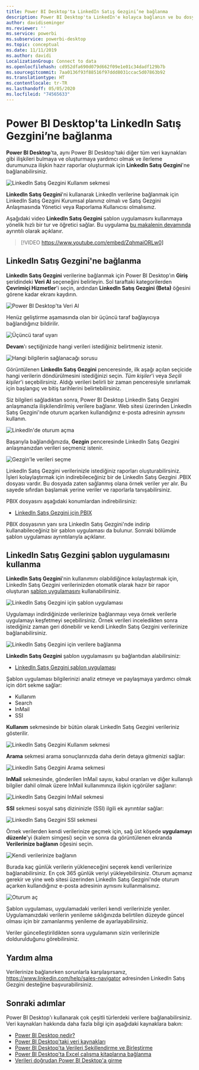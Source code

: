 ```yaml
---
title: Power BI Desktop'ta LinkedIn Satış Gezgini’ne bağlanma
description: Power BI Desktop'ta LinkedIn'e kolayca bağlanın ve bu dosyaları kullanın
author: davidiseminger
ms.reviewer: ''
ms.service: powerbi
ms.subservice: powerbi-desktop
ms.topic: conceptual
ms.date: 11/11/2019
ms.author: davidi
LocalizationGroup: Connect to data
ms.openlocfilehash: cd952dfa690d079d662f09e1e01c34dadf129b7b
ms.sourcegitcommit: 7aa0136f93f88516f97ddd8031ccac5d07863b92
ms.translationtype: HT
ms.contentlocale: tr-TR
ms.lasthandoff: 05/05/2020
ms.locfileid: "74565633"
---
```

# <a name="connect-to-linkedin-sales-navigator-in-power-bi-desktop"></a>Power BI Desktop'ta LinkedIn Satış Gezgini’ne bağlanma

**Power BI Desktop**'ta, aynı Power BI Desktop'taki diğer tüm veri kaynakları gibi ilişkileri bulmaya ve oluşturmaya yardımcı olmak ve ilerleme durumunuza ilişkin hazır raporlar oluşturmak için **LinkedIn Satış Gezgini**'ne bağlanabilirsiniz.

![LinkedIn Satış Gezgini Kullanım sekmesi](media/desktop-connect-linkedin-sales-navigator/linkedin-sales-navigator-01.png)


**LinkedIn Satış Gezgini**'ni kullanarak LinkedIn verilerine bağlanmak için LinkedIn Satış Gezgini Kurumsal planınız olmalı ve Satış Gezgini Anlaşmasında Yönetici veya Raporlama Kullanıcısı olmalısınız.

Aşağıdaki video **LinkedIn Satış Gezgini** şablon uygulamasını kullanmaya yönelik hızlı bir tur ve öğretici sağlar. Bu uygulama [bu makalenin devamında](#using-the-linkedin-sales-navigator-template-app) ayrıntılı olarak açıklanır. 

> [!VIDEO https://www.youtube.com/embed/ZqhmaiORLw0]

## <a name="connect-to-linkedin-sales-navigator"></a>LinkedIn Satış Gezgini'ne bağlanma

**LinkedIn Satış Gezgini** verilerine bağlanmak için Power BI Desktop’ın **Giriş** şeridindeki **Veri Al** seçeneğini belirleyin. Sol taraftaki kategorilerden **Çevrimiçi Hizmetler**'i seçin, ardından **LinkedIn Satış Gezgini (Beta)** öğesini görene kadar ekranı kaydırın.

![Power BI Desktop'ta Veri Al](media/desktop-connect-linkedin-sales-navigator/linkedin-sales-navigator-02.png)

Henüz geliştirme aşamasında olan bir üçüncü taraf bağlayıcıya bağlandığınız bildirilir. 

![Üçüncü taraf uyarı](media/desktop-connect-linkedin-sales-navigator/linkedin-sales-navigator-03.png)

**Devam**'ı seçtiğinizde hangi verileri istediğiniz belirtmeniz istenir.

![Hangi bilgilerin sağlanacağı sorusu](media/desktop-connect-linkedin-sales-navigator/linkedin-sales-navigator-04.png)


Görüntülenen **LinkedIn Satış Gezgini** penceresinde, ilk aşağı açılan seçicide hangi verilerin döndürülmesini istediğinizi seçin. *Tüm kişiler*'i veya *Seçili kişiler*'i seçebilirsiniz. Aldığı verileri belirli bir zaman penceresiyle sınırlamak için başlangıç ve bitiş tarihlerini belirtebilirsiniz.

Siz bilgileri sağladıktan sonra, Power BI Desktop LinkedIn Satış Gezgini anlaşmanızla ilişkilendirilmiş verilere bağlanır. Web sitesi üzerinden LinkedIn Satış Gezgini'nde oturum açarken kullandığınız e-posta adresinin aynısını kullanın. 

![LinkedIn'de oturum açma](media/desktop-connect-linkedin-sales-navigator/linkedin-sales-navigator-05.png)

Başarıyla bağlandığınızda, **Gezgin** penceresinde LinkedIn Satış Gezgini anlaşmanızdan verileri seçmeniz istenir.

![Gezgin'le verileri seçme](media/desktop-connect-linkedin-sales-navigator/linkedin-sales-navigator-09.png)

LinkedIn Satış Gezgini verilerinizle istediğiniz raporları oluşturabilirsiniz. İşleri kolaylaştırmak için indirebileceğiniz bir de LinkedIn Satış Gezgini .PBIX dosyası vardır. Bu dosyada zaten sağlanmış olana örnek veriler yer alır. Bu sayede sıfırdan başlamak yerine veriler ve raporlarla tanışabilirsiniz.

PBIX dosyasını aşağıdaki konumlardan indirebilirsiniz:
* [LinkedIn Satış Gezgini için PBIX](service-template-apps-samples.md)

PBIX dosyasının yanı sıra LinkedIn Satış Gezgini'nde indirip kullanabileceğiniz bir şablon uygulaması da bulunur. Sonraki bölümde şablon uygulaması ayrıntılarıyla açıklanır.


## <a name="using-the-linkedin-sales-navigator-template-app"></a>LinkedIn Satış Gezgini şablon uygulamasını kullanma

**LinkedIn Satış Gezgini**'nin kullanımını olabildiğince kolaylaştırmak için, LinkedIn Satış Gezgini verilerinizden otomatik olarak hazır bir rapor oluşturan [şablon uygulamasını](service-template-apps-overview.md) kullanabilirsiniz.

![LinkedIn Satış Gezgini için şablon uygulaması](media/desktop-connect-linkedin-sales-navigator/linkedin-sales-navigator-10.png)

Uygulamayı indirdiğinizde verilerinize bağlanmayı veya örnek verilerle uygulamayı keşfetmeyi seçebilirsiniz. Örnek verileri inceledikten sonra istediğiniz zaman geri dönebilir ve kendi LinkedIn Satış Gezgini verilerinize bağlanabilirsiniz. 

![LinkedIn Satış Gezgini için verilere bağlanma](media/desktop-connect-linkedin-sales-navigator/linkedin-sales-navigator-11.png)



**LinkedIn Satış Gezgini** şablon uygulamasını şu bağlantıdan alabilirsiniz:
* [LinkedIn Satış Gezgini şablon uygulaması](https://appsource.microsoft.com/product/power-bi/pbi-contentpacks.linkedin_navigator-preview?flightCodes=17ad4c68-fbc5-4925-a351-139fd384ec33)

Şablon uygulaması bilgilerinizi analiz etmeye ve paylaşmaya yardımcı olmak için dört sekme sağlar:

* Kullanım
* Search
* InMail
* SSI

**Kullanım** sekmesinde bir bütün olarak LinkedIn Satış Gezgini verileriniz gösterilir.

![LinkedIn Satış Gezgini Kullanım sekmesi](media/desktop-connect-linkedin-sales-navigator/linkedin-sales-navigator-12.png)

**Arama** sekmesi arama sonuçlarınızda daha derin detaya gitmenizi sağlar:

![LinkedIn Satış Gezgini Arama sekmesi](media/desktop-connect-linkedin-sales-navigator/linkedin-sales-navigator-13.png)

**InMail** sekmesinde, gönderilen InMail sayısı, kabul oranları ve diğer kullanışlı bilgiler dahil olmak üzere InMail kullanımınıza ilişkin içgörüler sağlanır:

![LinkedIn Satış Gezgini InMail sekmesi](media/desktop-connect-linkedin-sales-navigator/linkedin-sales-navigator-14.png)

**SSI** sekmesi sosyal satış dizininizle (SSI) ilgili ek ayrıntılar sağlar:

![LinkedIn Satış Gezgini SSI sekmesi](media/desktop-connect-linkedin-sales-navigator/linkedin-sales-navigator-15.png)

Örnek verilerden kendi verilerinize geçmek için, sağ üst köşede **uygulamayı düzenle**'yi (kalem simgesi) seçin ve sonra da görüntülenen ekranda **Verilerinize bağlanın** öğesini seçin.

![Kendi verilerinize bağlanın](media/desktop-connect-linkedin-sales-navigator/linkedin-sales-navigator-16.png)

Burada kaç günlük verilerin yükleneceğini seçerek kendi verilerinize bağlanabilirsiniz. En çok 365 günlük veriyi yükleyebilirsiniz. Oturum açmanız gerekir ve yine web sitesi üzerinden LinkedIn Satış Gezgini'nde oturum açarken kullandığınız e-posta adresinin aynısını kullanmalısınız. 

![Oturum aç](media/desktop-connect-linkedin-sales-navigator/linkedin-sales-navigator-17.png)

Şablon uygulaması, uygulamadaki verileri kendi verilerinizle yeniler. Uygulamanızdaki verilerin yenileme sıklığınızda belirtilen düzeyde güncel olması için bir zamanlanmış yenileme de ayarlayabilirsiniz. 

Veriler güncelleştirildikten sonra uygulamanın sizin verilerinizle doldurulduğunu görebilirsiniz.

## <a name="getting-help"></a>Yardım alma

Verilerinize bağlanırken sorunlarla karşılaşırsanız, https://www.linkedin.com/help/sales-navigator adresinden LinkedIn Satış Gezgini desteğine başvurabilirsiniz. 

## <a name="next-steps"></a>Sonraki adımlar
Power BI Desktop'ı kullanarak çok çeşitli türlerdeki verilere bağlanabilirsiniz. Veri kaynakları hakkında daha fazla bilgi için aşağıdaki kaynaklara bakın:

* [Power BI Desktop nedir?](desktop-what-is-desktop.md)
* [Power BI Desktop'taki veri kaynakları](desktop-data-sources.md)
* [Power BI Desktop'ta Verileri Şekillendirme ve Birleştirme](desktop-shape-and-combine-data.md)
* [Power BI Desktop'ta Excel çalışma kitaplarına bağlanma](desktop-connect-excel.md)   
* [Verileri doğrudan Power BI Desktop'a girme](desktop-enter-data-directly-into-desktop.md)   

